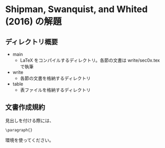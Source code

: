 # Shipman, Swanquist, and Whited (2016) の解題

## ディレクトリ概要

- main
    - LaTeX をコンパイルするディレクトリ。各節の文書は write/sec0x.tex で執筆
- write
    - 各節の文書を格納するディレクトリ
- table
    - 表ファイルを格納するディレクトリ
    
## 文書作成規約

見出しを付ける際には、

```
\paragraph{}
```

環境を使ってください。
